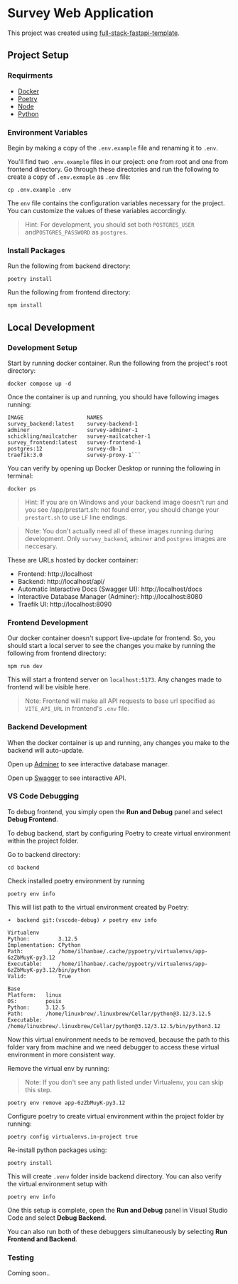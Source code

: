 # Survey Web Application

This project was created using [full-stack-fastapi-template](https://github.com/fastapi/full-stack-fastapi-template).

## Project Setup

### Requirments
* [Docker](https://docs.docker.com/engine/install/)
* [Poetry](https://python-poetry.org/docs/)
* [Node](https://nodejs.org/en/download/package-manager)
* [Python](https://www.python.org/downloads/?ref=blog.latitude.so)

### Environment Variables

Begin by making a copy of the `.env.example` file and renaming it to `.env`.

You'll find two `.env.example` files in our project: one from root and one from frontend directory. Go through these directories and run the following to create a copy of `.env.exmaple` as `.env` file:
```
cp .env.example .env
```

The `env` file contains the configuration variables necessary for the project. You can customize the values of these variables accordingly.

> Hint: For development, you should set both `POSTGRES_USER` and`POSTGRES_PASSWORD` as `postgres`.


### Install Packages

Run the following from backend directory:
```
poetry install
```

Run the following from frontend directory:
```
npm install
```

## Local Development 

### Development Setup

Start by running docker container. Run the following from the project's root directory:
```
docker compose up -d
```

Once the container is up and running, you should have following images running:
```
IMAGE                    NAMES
survey_backend:latest    survey-backend-1
adminer                  survey-adminer-1
schickling/mailcatcher   survey-mailcatcher-1
survey_frontend:latest   survey-frontend-1
postgres:12              survey-db-1
traefik:3.0              survey-proxy-1```
```

You can verify by opening up Docker Desktop or running the following in terminal:
```
docker ps
```
> Hint: If you are on Windows and your backend image doesn't run and you see /app/prestart.sh: not found error, you should change your `prestart.sh` to use `LF` line endings.

> Note: You don't actually need all of these images running during development. Only `survey_backend`, `adminer` and `postgres` images are neccesary.

These are URLs hosted by docker container:
* Frontend: http://localhost
* Backend: http://localhost/api/
* Automatic Interactive Docs (Swagger UI): http://localhost/docs
* Interactive Database Manager (Adminer): http://localhost:8080
* Traefik UI: http://localhost:8090

### Frontend Development

Our docker container doesn't support live-update for frontend. So, you should start a local server to see the changes you make by running the following from frontend directory:
```
npm run dev
```

This will start a frontend server on `localhost:5173`. Any changes made to frontend will be visible here.

> Note: Frontend will make all API requests to base url specified as `VITE_API_URL` in frontend's `.env` file.

### Backend Development

When the docker container is up and running, any changes you make to the backend will auto-update.

Open up [Adminer](http://localhost:8080) to see interactive database manager.

Open up [Swagger](http://localhost/docs) to see interactive API.

### VS Code Debugging

To debug frontend, you simply open the **Run and Debug** panel and select **Debug Frontend**.

To debug backend, start by configuring Poetry to create virtual environment within the project folder.

Go to backend directory:
```
cd backend
```

Check installed poetry environment by running
```
poetry env info
```
This will list path to the virtual environment created by Poetry:
```
➜  backend git:(vscode-debug) ✗ poetry env info

Virtualenv
Python:         3.12.5
Implementation: CPython
Path:           /home/ilhanbae/.cache/pypoetry/virtualenvs/app-6zZbMuyK-py3.12
Executable:     /home/ilhanbae/.cache/pypoetry/virtualenvs/app-6zZbMuyK-py3.12/bin/python
Valid:          True

Base
Platform:   linux
OS:         posix
Python:     3.12.5
Path:       /home/linuxbrew/.linuxbrew/Cellar/python@3.12/3.12.5
Executable: /home/linuxbrew/.linuxbrew/Cellar/python@3.12/3.12.5/bin/python3.12
```

Now this virtual environment needs to be removed, because the path to this folder vary from machine and we need debugger to access these virtual environment in more consistent way. 


Remove the virtual env by running:
> Note: If you don't see any path listed under Virtualenv, you can skip this step.
```
poetry env remove app-6zZbMuyK-py3.12
``` 

Configure poetry to create virtual environment within the project folder by running:

```
poetry config virtualenvs.in-project true
```

Re-install python packages using:
```
poetry install
```

This will create `.venv` folder inside backend directory. You can also verify the virtual environment setup with 
```
poetry env info
```

One this setup is complete, open the **Run and Debug** panel in Visual Studio Code and select **Debug Backend**.

You can also run both of these debuggers simultaneously by selecting **Run Frontend and Backend**.

### Testing
Coming soon..

